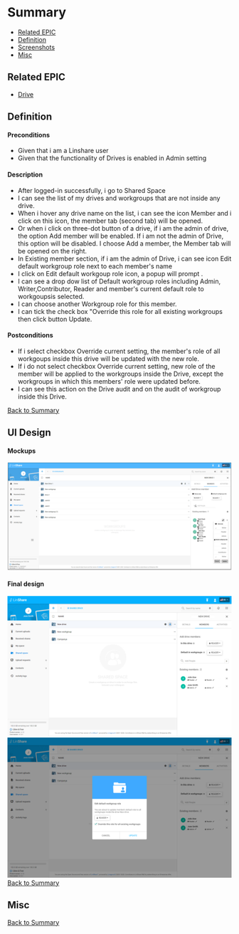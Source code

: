 # Summary

* [Related EPIC](#related-epic)
* [Definition](#definition)
* [Screenshots](#screenshots)
* [Misc](#misc)

## Related EPIC

* [Drive](./README.md)

## Definition

#### Preconditions
*  Given that i am a Linshare user 
*  Given that the functionality of Drives is enabled in Admin setting
#### Description
*  After logged-in successfully, i go to Shared Space 
*  I can see the list of my drives and workgroups that are not inside any drive.
*  When i hover any drive name on the list, i can see the icon Member and i click on this icon, the member tab (second tab) will be opened. 
*  Or when i click on three-dot button of a drive, if i am the admin of drive, the option Add member will be enabled. If i am not the admin of Drive, this option will be disabled. I choose Add a member, the Member tab will be opened on the right. 
*  In Existing member section, if i am the admin of Drive, i can see icon Edit default workgroup role next to each member's name 
*  I click on Edit default workgoup role icon, a popup will prompt . 
*  I can see a drop dow list of Default workgroup roles including Admin, Writer,Contributor, Reader and member's current default role to workgoupsis selected. 
*  I can choose another Workgroup role for this member.
*  I can tick the check box "Override this role for all existing workgroups then click button Update.
#### Postconditions
*  If i select checkbox Override current setting, the member's role of all workgoups inside this drive will be updated with the new role. 
*  If i do not select checkbox Override current setting, new role of the member will be applied to the workgroups inside the Drive, except the workgroups in which this members' role were updated before. 
*   I can see this action on the Drive audit and on the audit of workgroup inside this Drive.

[Back to Summary](#summary)

## UI Design

#### Mockups
![story17](./mockups/17.png)
#### Final design
![story17](./design/17.1.png)
![story17](./design/17.2.png)
[Back to Summary](#summary)
## Misc

[Back to Summary](#summary)
